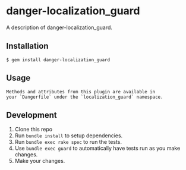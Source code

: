 # danger-localization_guard

A description of danger-localization_guard.

## Installation

    $ gem install danger-localization_guard

## Usage

    Methods and attributes from this plugin are available in
    your `Dangerfile` under the `localization_guard` namespace.

## Development

1. Clone this repo
2. Run `bundle install` to setup dependencies.
3. Run `bundle exec rake spec` to run the tests.
4. Use `bundle exec guard` to automatically have tests run as you make changes.
5. Make your changes.
